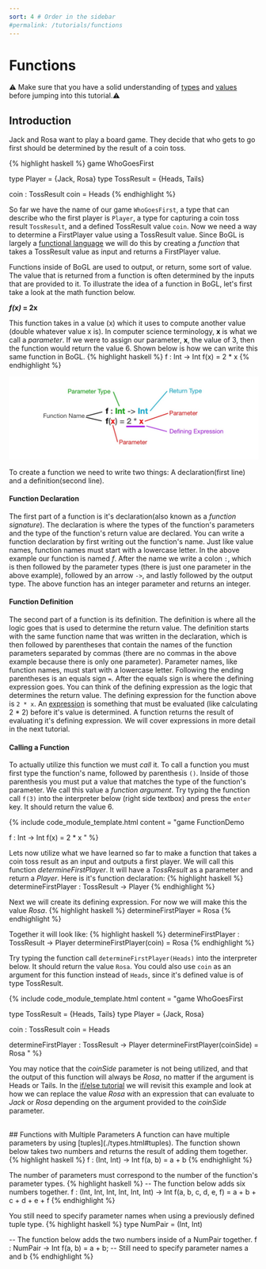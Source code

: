 ```yaml
---
sort: 4 # Order in the sidebar
#permalink: /tutorials/functions
---
```

 
# Functions

:warning: Make sure that you have a solid understanding of [types](./types) and [values](./values) before jumping into this tutorial.:warning:

## Introduction
Jack and Rosa want to play a board game. They decide that who gets to go first should be determined by the result of a coin toss.

{% highlight haskell %}
game WhoGoesFirst

type Player = {Jack, Rosa}
type TossResult = {Heads, Tails}

coin : TossResult
coin = Heads
{% endhighlight %}

So far we have the name of our game `WhoGoesFirst`, a type that can describe who the first player is `Player`, a type for capturing a coin toss result `TossResult`, and a defined TossResult value `coin`. Now we need a way to determine a FirstPlayer value using a TossResult value. Since BoGL is largely a [functional language](https://en.wikipedia.org/wiki/Functional_programming) we will do this by creating a _function_ that takes a TossResult value as input and returns a FirstPlayer value. 

Functions inside of BoGL are used to output, or return, some sort of value. The value that is returned from a function is often determined by the inputs that are provided to it. To illustrate the idea of a function in BoGL, let's first take a look at the math function below.

**_f(x)_ = 2x**

This function takes in a value (x) which it uses to compute another value (double whatever value x is). In computer science terminology, **x** is what we call a *parameter*. If we were to assign our parameter, **x**, the value of 3, then the function would return the value 6. Shown below is how we can write this same function in BoGL.
{% highlight haskell %}
f : Int -> Int
f(x) = 2 * x
{% endhighlight %}

![function with parameter anatomy](../imgs/functions-function-anatomy.jpg)

To create a function we need to write two things: A declaration(first line) and a definition(second line).

#### Function Declaration
The first part of a function is it's declaration(also known as a *function signature*). The declaration is where the types of the function's parameters and the type of the function's return value are declared. You can write a function declaration by first writing out the function's name. Just like value names, function names must start with a lowercase letter. In the above example our function is named _f_. After the name we write a colon `:`, which is then followed by the parameter types (there is just one parameter in the above example), followed by an arrow `->`, and lastly followed by the output type. The above function has an integer parameter and returns an integer.

#### Function Definition
The second part of a function is its definition. The definition is where all the logic goes that is used to determine the return value. The definition starts with the same function name that was written in the declaration, which is then followed by parentheses that contain the names of the function parameters separated by commas (there are no commas in the above example because there is only one parameter). Parameter names, like function names, must start with a lowercase letter. Following the ending parentheses is an equals sign `=`. After the equals sign is where the defining expression goes. You can think of the defining expression as the logic that determines the return value.
The defining expression for the function above is `2 * x`. An [expression](https://en.wikipedia.org/wiki/Expression_%28computer_science%29) is something that must be evaluated (like calculating 2 * 2) before it's value is determined. A function returns the result of evaluating it's defining expression. We will cover expressions in more detail in the next tutorial.

#### Calling a Function
To actually utilize this function we must _call_ it. To call a function you must first type the function's name, followed by parenthesis `()`. Inside of those parenthesis you must put a value that matches the type of the function's parameter. We call this value a *function argument*. Try typing the function call `f(3)` into the interpreter below (right side textbox) and press the `enter` key. It should return the value 6.

{% include code_module_template.html 
content = "game FunctionDemo

f : Int -> Int
f(x) = 2 * x
"
%}

Lets now utilize what we have learned so far to make a function that takes a coin toss result as an input and outputs a first player. We will call this function _determineFirstPlayer_. It will have a _TossResult_ as a parameter and return a _Player_. Here is it's function declaration:
{% highlight haskell %}
determineFirstPlayer : TossResult -> Player
{% endhighlight %}

Next we will create its defining expression. For now we will make this the value _Rosa_.
{% highlight haskell %}
determineFirstPlayer = Rosa
{% endhighlight %}

Together it will look like:
{% highlight haskell %}
determineFirstPlayer : TossResult -> Player
determineFirstPlayer(coin) = Rosa
{% endhighlight %}

Try typing the function call `determineFirstPlayer(Heads)` into the interpreter below. It should return the value `Rosa`. You could also use `coin` as an argument for this function instead of `Heads`, since it's defined value is of type TossResult.

{% include code_module_template.html 
content = "game WhoGoesFirst

type TossResult = {Heads, Tails}
type Player = {Jack, Rosa}

coin : TossResult
coin = Heads

determineFirstPlayer : TossResult -> Player
determineFirstPlayer(coinSide) = Rosa
"
%}


You may notice that the _coinSide_ parameter is not being utilized, and that the output of this function will always be _Rosa_, no matter if the argument is Heads or Tails. In the [if/else tutorial](./conditional_logic) we will revisit this example and look at how we can replace the value _Rosa_ with an expression that can evaluate to _Jack_ or _Rosa_ depending on the argument provided to the _coinSide_ parameter. 

<br/>
## Functions with Multiple Parameters
A function can have multiple parameters by using [tuples](./types.html#tuples). The function shown below takes two numbers and returns the result of adding them together.
{% highlight haskell %}
f : (Int, Int) -> Int
f(a, b) = a + b
{% endhighlight %}

The number of parameters must correspond to the number of the function's parameter types.
{% highlight haskell %}
-- The function below adds six numbers together.
f : (Int, Int, Int, Int, Int, Int) -> Int
f(a, b, c, d, e, f) = a + b + c + d + e + f
{% endhighlight %}

You still need to specify parameter names when using a previously defined tuple type.
{% highlight haskell %}
type NumPair = (Int, Int)

-- The function below adds the two numbers inside of a NumPair together.
f : NumPair -> Int
f(a, b) = a + b; -- Still need to specify parameter names a and b 
{% endhighlight %}



